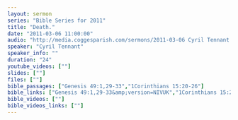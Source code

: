 ```yaml
---
layout: sermon
series: "Bible Series for 2011"
title: "Death."
date: "2011-03-06 11:00:00"
audio: "http://media.coggesparish.com/sermons/2011-03-06 Cyril Tennant.mp3"
speaker: "Cyril Tennant"
speaker_info: ""
duration: "24"
youtube_videos: [""]
slides: [""]
files: [""]
bible_passages: ["Genesis 49:1,29-33","1Corinthians 15:20-26"]
bible_links: ["Genesis 49:1,29-33&amp;version=NIVUK","1Corinthians 15:20-26&amp;version=NIVUK"]
bible_videos: [""]
bible_videos_links: [""]
---
```

